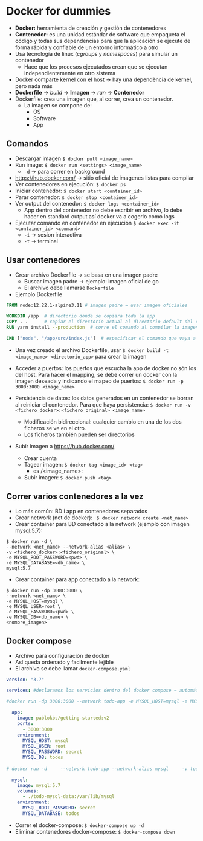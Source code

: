 # Docker for dummies

* **Docker:** herramienta de creación y gestión de contenedores
* **Contenedor:** es una unidad estándar de software que empaqueta el código y todas sus dependencias para que la aplicación se ejecute de forma rápida y confiable de un entorno informático a otro
* Usa tecnología de linux (*cgroups* y *namespaces*) para simular un contenedor
  * Hace que los procesos ejecutados crean que se ejecutan independientemente en otro sistema
* Docker comparte kernel con el host → hay una dependència de kernel, pero nada más
* **Dockerfile** → *build* → **Imagen** → *run* → **Contenedor**
* Dockerfile: crea una imagen que, al correr, crea un contenedor. 
  * La imagen se compone de:
    * OS
    * Software
    * App

## Comandos
* Descargar imagen `$ docker pull <image_name> `
* Run image: `$ docker run <settings> <image_name>`
  * `-d` → para correr en background
* https://hub.docker.com/ → sitio oficial de imagenes listas para compilar
* Ver contenedores en ejecución: `$ docker ps`
* Iniciar contenedor: `$ docker start <container_id>`
* Parar contenedor: `$ docker stop <container_id>`
* Ver output del contenedor: `$ docker logs <container_id>`
  * App dentro del contenedor no debe escribir en archivo, lo debe hacer en standard output así docker va a cogerlo como logs
* Ejecutar comando en contenedor en ejecución `$ docker exec -it <container_id> <command>`
  * `-i` → sesion interactiva
  * `-t` → terminal

## Usar contenedores
* Crear archivo Dockerfile → se basa en una imagen padre
  * Buscar imagen padre → ejemplo: imagen oficial de go
  * El archivo debe llamarse `Dockerfile`
* Ejemplo Dockerfile 
```dockerfile
FROM node:12.22.1-alpine3.11 # imagen padre → usar imagen oficiales

WORKDIR /app  # directorio donde se copiara toda la app
COPY . .      # copiar el directorio actual al directorio default del container (WORKDIR)
RUN yarn install --production  # corre el comando al compilar la imagen → compilar el código de node

CMD ["node", "/app/src/index.js"]  # especificar el comando que vaya a correr al iniciar contenedor, comando node con argumento /app/src/index.js
```
* Una vez creado el archivo Dockerfile, usar `$ docker build -t <image_name> <directorio_app>` para crear la imagen

* Acceder a puertos: los puertos que escucha la app de docker no són los del host. Para hacer el mapping, se debe correr un docker con la imagen deseada y indicando el mapeo de puertos: `$ docker run -p 3000:3000 <image_name>`
* Persistencia de datos: los datos generados en un contenedor se borran al reiniciar el contenedor. Para que haya persistencia: `$ docker run -v <fichero_docker>:<fichero_original> <image_name>`
  * Modificación bidireccional: cualquier cambio en una de los dos ficheros se ve en el otro.
  * Los ficheros también pueden ser directorios

* Subir imagen a https://hub.docker.com/
  * Crear cuenta
  * Tagear imagen: `$ docker tag <image_id> <tag>`
    * <tag> es <user>/<image_name>:<version>
  * Subir imagen: `$ docker push <tag>`

## Correr varios contenedores a la vez
* Lo más común: BD i app en contenedores separados
* Crear network (net de docker): ` $ docker network create <net_name>`
* Crear container para BD conectado a la network (ejemplo con imagen mysql:5.7):
```shell
$ docker run -d \
--network <net_name> --network-alias <alias> \
-v <fichero_docker>:<fichero_original> \
-e MYSQL_ROOT_PASSWORD=<pwd> \
-e MYSQL_DATABASE=<db_name> \
mysql:5.7
```
* Crear container para app conectado a la network:
```shell
$ docker run -dp 3000:3000 \
--network <net_name> \
-e MYSQL_HOST=mysql \
-e MYSQL_USER=root \
-e MYSQL_PASSWORD=<pwd> \
-e MYSQL_DB=<db_name> \
<nombre_imagen>
```

## Docker compose
* Archivo para configuración de docker
* Así queda ordenado y facilmente lejible
* El archivo se debe llamar `docker-compose.yaml`
```yaml
version: "3.7"

services: #declaramos los servicios dentro del docker compose → automáticamente los pone en la misma red

#docker run -dp 3000:3000 --network todo-app -e MYSQL_HOST=mysql -e MYSQL_USER=root -e MYSQL_PASSWORD=secret -e MYSQL_DB=todos getting-started:v2

  app:
    image: pablokbs/getting-started:v2
    ports:
      - 3000:3000
    environment:
      MYSQL_HOST: mysql
      MYSQL_USER: root
      MYSQL_PASSWORD: secret
      MYSQL_DB: todos
 
# docker run -d     --network todo-app --network-alias mysql     -v todo-mysql-data:/var/lib/mysql     -e MYSQL_ROOT_PASSWORD=secret     -e MYSQL_DATABASE=todos     mysql:5.7

  mysql:
    image: mysql:5.7
    volumes:
      - ./todo-mysql-data:/var/lib/mysql
    environment:
      MYSQL_ROOT_PASSWORD: secret
      MYSQL_DATABASE: todos
```
* Correr el docker-compose: `$ docker-compose up -d`
* Eliminar contenedores docker-compose: `$ docker-compose down`

